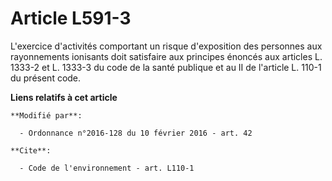# Article L591-3

L'exercice d'activités comportant un risque d'exposition des personnes aux rayonnements ionisants doit satisfaire aux
principes énoncés aux articles L. 1333-2 et L. 1333-3 du code de la santé publique et au II de l'article L. 110-1 du présent
code.

**Liens relatifs à cet article**

	**Modifié par**:

	  - Ordonnance n°2016-128 du 10 février 2016 - art. 42

	**Cite**:

	  - Code de l'environnement - art. L110-1
